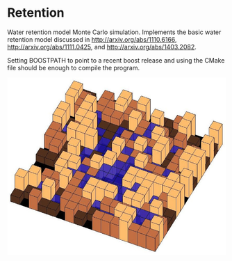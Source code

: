Retention
=========

Water retention model Monte Carlo simulation.
Implements the basic water retention model discussed in
http://arxiv.org/abs/1110.6166,
http://arxiv.org/abs/1111.0425, and
http://arxiv.org/abs/1403.2082.

Setting BOOSTPATH to point to a recent boost release and using the CMake file should be enough to compile the program.

![](https://github.com/kjs73/retention/blob/master/images/fig1.jpg)
